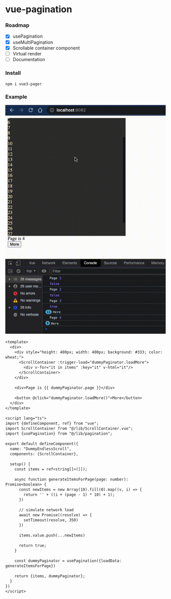 # vue-pagination

### Roadmap
- [x] usePagination
- [x] useMultiPagination
- [x] Scrollable container component
- [ ] Virtual render
- [ ] Documentation

### Install
```shell
npm i vue3-pager
```

### Example 
![Demo](demo/demo.gif)
```vue
<template>
  <div>
    <div style="height: 400px; width: 400px; background: #333; color: wheat;">
      <ScrollContainer :trigger-load="dummyPaginator.loadMore">
        <div v-for="it in items" :key="it" v-html="it"/>
      </ScrollContainer>
    </div>

    <div>Page is {{ dummyPaginator.page }}</div>

    <button @click="dummyPaginator.loadMore()">More</button>
  </div>
</template>

<script lang="ts">
import {defineComponent, ref} from "vue";
import ScrollContainer from "@/lib/ScrollContainer.vue";
import {usePagination} from "@/lib/pagination";

export default defineComponent({
  name: "DummyEndlessScroll",
  components: {ScrollContainer},

  setup() {
    const items = ref<string[]>([]);

    async function generateItemsForPage(page: number): Promise<boolean> {
      const newItems = new Array(10).fill(0).map((v, i) => {
        return '' + ((i + (page - 1) * 10) + 1);
      })

      // simulate network load
      await new Promise((resolve) => {
        setTimeout(resolve, 350)
      })

      items.value.push(...newItems)

      return true;
    }

    const dummyPaginator = usePagination({loadData: generateItemsForPage})

    return {items, dummyPaginator};
  }
})
</script>
```